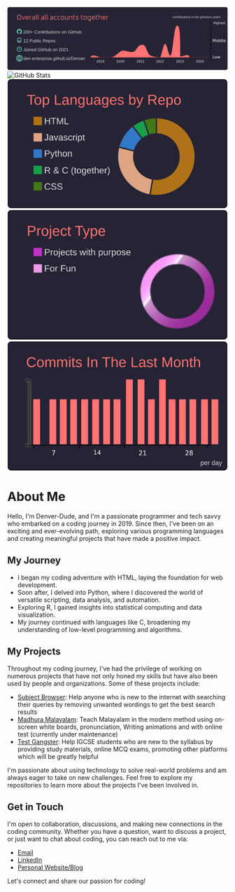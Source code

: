 

![Stat1](https://raw.githubusercontent.com/Denver-Dude/Denver-Dude/e4a681af712448bd53a6c74af302621388221dd1/0-profile-details.svg)
![GitHub Stats](https://github-readme-stats.vercel.app/api?username=Denver-Dude&theme=dracula)
![Stat1](https://raw.githubusercontent.com/Denver-Dude/Denver-Dude/e4a681af712448bd53a6c74af302621388221dd1/1-repos-per-language.svg)
![Stat1](https://raw.githubusercontent.com/Denver-Dude/Denver-Dude/e4a681af712448bd53a6c74af302621388221dd1/2-most-commit-language.svg)
![Stat1](https://raw.githubusercontent.com/Denver-Dude/Denver-Dude/e4a681af712448bd53a6c74af302621388221dd1/4-productive-time.svg)
<!---
**Denver-Dude/Denver-Dude** is a ✨ _special_ ✨ repository because its `README.md` (this file) appears on your GitHub profile.

Here are some ideas to get you started:

- 🔭 I’m currently working on ...
- 🌱 I’m currently learning ...
- 👯 I’m looking to collaborate on ...
- 🤔 I’m looking for help with ...
- 💬 Ask me about ...
- 📫 How to reach me: ...
- 😄 Pronouns: ...
- ⚡ Fun fact: ...
-->


# About Me

Hello, I'm Denver-Dude, and I'm a passionate programmer and tech savvy who embarked on a coding journey in 2019. Since then, I've been on an exciting and ever-evolving path, exploring various programming languages and creating meaningful projects that have made a positive impact.

## My Journey

- I began my coding adventure with HTML, laying the foundation for web development.
- Soon after, I delved into Python, where I discovered the world of versatile scripting, data analysis, and automation.
- Exploring R, I gained insights into statistical computing and data visualization.
- My journey continued with languages like C, broadening my understanding of low-level programming and algorithms.

## My Projects

Throughout my coding journey, I've had the privilege of working on numerous projects that have not only honed my skills but have also been used by people and organizations. Some of these projects include:

- [Subject Browser](https://denver-gvis.github.io/Subject-Browser/): Help anyone who is new to the internet with searching their queries by removing unwanted wordings to get the best search results
- [Madhura Malayalam](https://sites.google.com/view/madhura-malayalam): Teach Malayalam in the modern method using on-screen white boards, pronunciation, Writing animations and with online test (currently under maintenance)
- [Test Gangster](https://den-enterprise.github.io/test-gangster/): Help IGCSE students who are new to the syllabus by providing study materials, online MCQ exams, promoting other platforms which will be greatly helpful

I'm passionate about using technology to solve real-world problems and am always eager to take on new challenges. Feel free to explore my repositories to learn more about the projects I've been involved in.

## Get in Touch

I'm open to collaboration, discussions, and making new connections in the coding community. Whether you have a question, want to discuss a project, or just want to chat about coding, you can reach out to me via:

- [Email](mailto:denverjdemis@gmail.com)
- [LinkedIn](https://www.linkedin.com/in/denver-john-demis/)
- [Personal Website/Blog](den-enterprise.github.io/Denver)

Let's connect and share our passion for coding!

